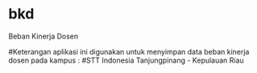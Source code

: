 # bkd
Beban Kinerja Dosen

#Keterangan
aplikasi ini digunakan untuk menyimpan data beban kinerja dosen pada kampus :
#STT Indonesia Tanjungpinang - Kepulauan Riau
